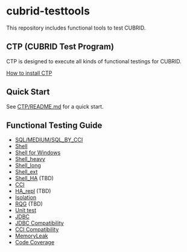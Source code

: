 # cubrid-testtools
This repository includes functional tools to test CUBRID. 

## CTP (CUBRID Test Program)

CTP is designed to execute all kinds of functional testings for CUBRID.

[How to install CTP](doc/ctp_install_guide.md)

## Quick Start
See [CTP/README.md](CTP/README.md) for a quick start.

## Functional Testing Guide 
* [SQL/MEDIUM/SQL_BY_CCI](doc/sql_guide.md)  
* [Shell](doc/shell_guide.md)
* [Shell for Windows](doc/shell_guide_win.md)
* [Shell_heavy](./doc/shell_heavy_guide.md) 
* [Shell_long](./doc/shell_long_guide.md)
* [Shell_ext](./doc/shell_ext_guide.md)
* [Shell_HA]() (TBD)
* [CCI](./doc/cci_guide.md)  
* [HA_repl]() (TBD)
* [Isolation](./doc/isolation_guide.md)
* [RQG]() (TBD)
* [Unit test](./doc/unittest_guide.md)
* [JDBC](./doc/jdbc_guide.md)
* [JDBC Compatibility](./doc/jdbc_compatibility_guide.md)
* [CCI Compatibility](./doc/cci_compatibility_guide.md)   
* [MemoryLeak](./doc/memoryleak_guide.md)
* [Code Coverage](./doc/code_coverage_guide.md)

